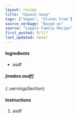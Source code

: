 ```yaml
---
layout: recipe
title: "Squash Soup"
tags: ["Vegan", "Gluten Free"]
source_verbage: "Based on"
source: "Lappin Family Recipe" 
first_posted: ?/?/?
last_updated: never
---
```


#### Ingredients
- asdf

##### [makes asdf]
{:.servingsSection}

#### Instructions
1. asdf